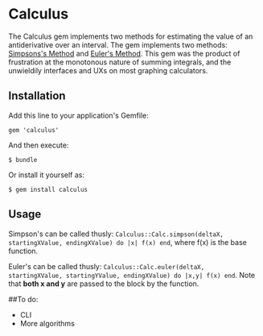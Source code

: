 # Calculus

The Calculus gem implements two methods for estimating the value of an antiderivative over an interval. The gem implements two methods: [Simpsons's Method](http://en.wikipedia.org/wiki/Simpson's_rule) and [Euler's Method](http://en.wikipedia.org/wiki/Euler_method). This gem was the product of frustration at the monotonous nature of summing integrals, and the unwieldily interfaces and UXs on most graphing calculators.

## Installation

Add this line to your application's Gemfile:

    gem 'calculus'

And then execute:

    $ bundle

Or install it yourself as:

    $ gem install calculus

## Usage

Simpson's can be called thusly: ```Calculus::Calc.simpson(deltaX, startingXValue, endingXValue) do |x| f(x) end```, where f(x) is the base function.

Euler's can be called thusly: ```Calculus::Calc.euler(deltaX, startingXValue, startingYValue, endingXValue) do |x,y| f(x) end```. Note that **both x and y** are passed to the block by the function.

##To do:

* CLI
* More algorithms